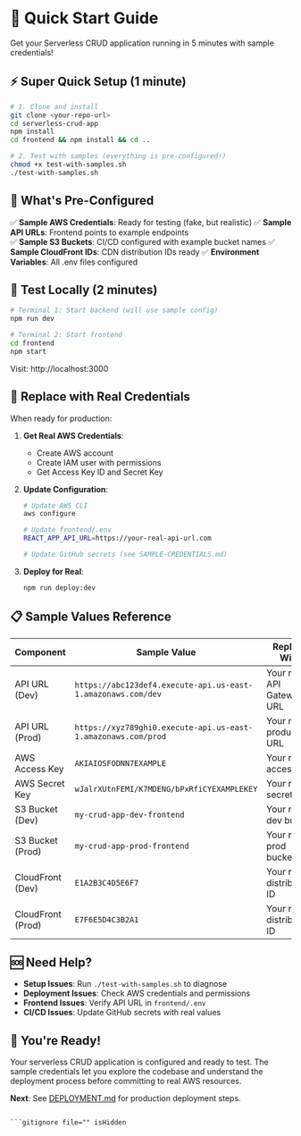 # 🚀 Quick Start Guide

Get your Serverless CRUD application running in 5 minutes with sample credentials!

## ⚡ Super Quick Setup (1 minute)

```bash
# 1. Clone and install
git clone <your-repo-url>
cd serverless-crud-app
npm install
cd frontend && npm install && cd ..

# 2. Test with samples (everything is pre-configured!)
chmod +x test-with-samples.sh
./test-with-samples.sh
```

## 🎯 What's Pre-Configured

✅ **Sample AWS Credentials**: Ready for testing (fake, but realistic)
✅ **Sample API URLs**: Frontend points to example endpoints  
✅ **Sample S3 Buckets**: CI/CD configured with example bucket names
✅ **Sample CloudFront IDs**: CDN distribution IDs ready
✅ **Environment Variables**: All .env files configured

## 🧪 Test Locally (2 minutes)

```bash
# Terminal 1: Start backend (will use sample config)
npm run dev

# Terminal 2: Start frontend
cd frontend
npm start
```

Visit: http://localhost:3000

## 🔄 Replace with Real Credentials

When ready for production:

1. **Get Real AWS Credentials**:
   - Create AWS account
   - Create IAM user with permissions
   - Get Access Key ID and Secret Key

2. **Update Configuration**:
   ```bash
   # Update AWS CLI
   aws configure
   
   # Update frontend/.env
   REACT_APP_API_URL=https://your-real-api-url.com
   
   # Update GitHub secrets (see SAMPLE-CREDENTIALS.md)
   ```

3. **Deploy for Real**:
   ```bash
   npm run deploy:dev
   ```

## 📋 Sample Values Reference

| Component | Sample Value | Replace With |
|-----------|--------------|--------------|
| API URL (Dev) | `https://abc123def4.execute-api.us-east-1.amazonaws.com/dev` | Your real API Gateway URL |
| API URL (Prod) | `https://xyz789ghi0.execute-api.us-east-1.amazonaws.com/prod` | Your real production URL |
| AWS Access Key | `AKIAIOSFODNN7EXAMPLE` | Your real access key |
| AWS Secret Key | `wJalrXUtnFEMI/K7MDENG/bPxRfiCYEXAMPLEKEY` | Your real secret key |
| S3 Bucket (Dev) | `my-crud-app-dev-frontend` | Your real dev bucket |
| S3 Bucket (Prod) | `my-crud-app-prod-frontend` | Your real prod bucket |
| CloudFront (Dev) | `E1A2B3C4D5E6F7` | Your real distribution ID |
| CloudFront (Prod) | `E7F6E5D4C3B2A1` | Your real distribution ID |

## 🆘 Need Help?

- **Setup Issues**: Run `./test-with-samples.sh` to diagnose
- **Deployment Issues**: Check AWS credentials and permissions
- **Frontend Issues**: Verify API URL in `frontend/.env`
- **CI/CD Issues**: Update GitHub secrets with real values

## 🎉 You're Ready!

Your serverless CRUD application is configured and ready to test. The sample credentials let you explore the codebase and understand the deployment process before committing to real AWS resources.

**Next**: See [DEPLOYMENT.md](./DEPLOYMENT.md) for production deployment steps.
```

```gitignore file="" isHidden
